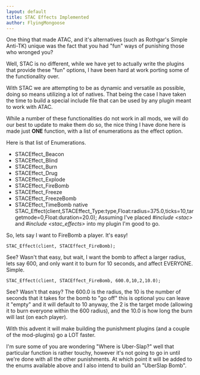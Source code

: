 ```yaml
---
layout: default
title: STAC Effects Implemented
author: FlyingMongoose
---
```


One thing that made ATAC, and it's alternatives (such as Rothgar's Simple Anti-TK) unique was the fact that you had "fun" ways of punishing those who wronged you?

Well, STAC is no different, while we have yet to actually write the plugins that provide these "fun" options, I have been hard at work porting some of the functionality over.

With STAC we are attempting to be as dynamic and versatile as possible, doing so means utilizing a lot of natives. That being the case I have taken the time to build a special include file that can be used by any plugin meant to work with ATAC.

While a number of these functionalities do not work in all mods, we will do our best to update to make them do so, the nice thing I have done here is made just **ONE** function, with a list of enumerations as the effect option.

Here is that list of Enumerations.
* STACEffect_Beacon
* STACEffect_Blind
* STACEffect_Burn
* STACEffect_Drug
* STACEffect_Explode
* STACEffect_FireBomb
* STACEffect_Freeze
* STACEffect_FreezeBomb
* STACEffect_TimeBomb
	native STAC_Effect(client,STACEffect_Type:type,Float:radius=375.0,ticks=10,targetmode=0,Float:duration=20.0);
Assuming I've placed *#include &lt;stac&gt;* and *#include &lt;stac_effects&gt;* into my plugin I'm good to go.

So, lets say I want to FireBomb a player. It's easy!

	STAC_Effect(client, STACEffect_FireBomb);
	
See? Wasn't that easy, but wait, I want the bomb to affect a larger radius, lets say 600, and only want it to burn for 10 seconds, and affect EVERYONE. Simple.

	STAC_Effect(client, STACEffect_FireBomb, 600.0,10,2,10.0);
	
See? Wasn't that easy? The 600.0 is the radius, the 10 is the number of seconds that it takes for the bomb to "go off" this is optional you can leave it "empty" and it will default to 10 anyway, the 2 is the target mode (allowing it to burn everyone within the 600 radius), and the 10.0 is how long the burn will last (on each player).

With this advent it will make building the punishment plugins (and a couple of the mod-plugins) go a LOT faster.

I'm sure some of you are wondering "Where is Uber-Slap?" well that particular function is rather touchy, however it's not going to go in until we're done with all the other punishments. At which point it will be added to the enums available above and I also intend to build an "UberSlap Bomb".
	